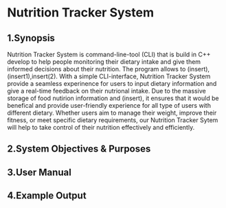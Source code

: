 # **Nutrition Tracker System**

## 1.Synopsis

Nutrition Tracker System is command-line-tool (CLI) that is build in C++ develop to help people monitoring their dietary intake and give them informed decisions about their nutrition. The program allows to (insert),(insert1),insert(2). With a simple CLI-interface, Nutrition Tracker System provide a seamless experinence for users to input dietary information and give a real-time feedback on their nutrional intake. Due to the massive storage of food nutirion information and (insert), it ensures that it would be benefical and provide user-friendly experience for all type of users with different dietary. Whether users aim to manage their weight, improve their fitness, or meet specific dietary requirements, our Nutrition Tracker Sytem will help to take control of their nutrition effectively and efficiently.

## 2.System Objectives & Purposes

## 3.User Manual

## 4.Example Output



